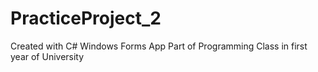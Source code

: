 # PracticeProject_2

Created with C# Windows Forms App
Part of Programming Class in first year of University
